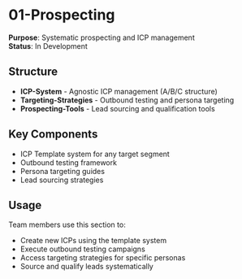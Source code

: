 # 01-Prospecting
**Purpose**: Systematic prospecting and ICP management  
**Status**: In Development

## Structure
- **ICP-System** - Agnostic ICP management (A/B/C structure)
- **Targeting-Strategies** - Outbound testing and persona targeting
- **Prospecting-Tools** - Lead sourcing and qualification tools

## Key Components
- ICP Template system for any target segment
- Outbound testing framework
- Persona targeting guides
- Lead sourcing strategies

## Usage
Team members use this section to:
- Create new ICPs using the template system
- Execute outbound testing campaigns
- Access targeting strategies for specific personas
- Source and qualify leads systematically
